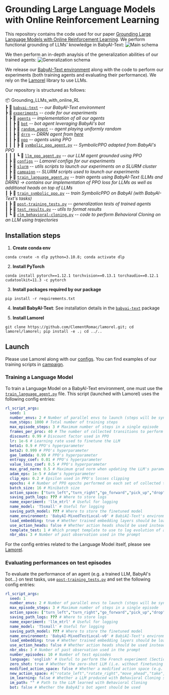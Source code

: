 # Grounding Large Language Models with Online Reinforcement Learning

This repository contains the code used for our paper [Grounding Large Language Models with Online Reinforcement Learning](https://arxiv.org/abs/2302.02662).
We perform functional grounding of LLMs' knowledge in BabyAI-Text: 
![Main schema](docs/images/main_schema.png)

We then perform an in-depth anaylsis of the generalization abilities of our trained agents:
![Generalization schema](docs/images/generalization_tests.png)

We release our [BabyAI-Text environment](babyai-text) along with the code to perform our experiments (both training agents and evaluating their performance).
We rely on the [Lamorel](https://github.com/flowersteam/lamorel) library to use LLMs.

Our repository is structured as follows:

📦 Grounding_LLMs_with_online_RL  
┣ 📂 [`babyai-text`](babyai-text) -- *our BabyAI-Text environment*       
┣ 📂 [`experiments`](experiments) -- *code for our experiments*    
┃ ┣ 📂 [`agents`](experiments/agents) -- *implementation of all our agents*  
┃ ┃ ┣ 📂 [`bot`](experiments/agents/bot)  -- *bot agent leveraging BabyAI's bot*  
┃ ┃ ┣ 📂 [`random_agent`](experiments/agents/random_agent)  -- *agent playing uniformly random*  
┃ ┃ ┣ 📂 [`drrn`](experiments/agents/drrn)  -- *DRRN agent from [here](https://github.com/microsoft/tdqn)*  
┃ ┃ ┣ 📂 [`ppo`](experiments/agents/ppo)  -- *agents using PPO*  
┃ ┃ ┃ ┣ 📜 [`symbolic_ppo_agent.py`](experiments/agents/ppo/symbolic_ppo_agent.py)  -- *SymbolicPPO adapted from BabyAI's PPO*  
┃ ┃ ┃ ┗ 📜 [`llm_ppo_agent.py`](experiments/agents/ppo/llm_ppo_agent.py)  -- *our LLM agent grounded using PPO*  
┃ ┣ 📂 [`configs`](experiments/configs)  -- *Lamorel configs for our experiments*  
┃ ┣ 📂 [`slurm`](experiments/slurm) -- *utils scripts to launch our experiments on a SLURM cluster*  
┃ ┣ 📂 [`campaign`](experiments/campaign) -- *SLURM scripts used to launch our experiments*  
┃ ┣ 📜 [`train_language_agent.py`](experiments/train_language_agent.py) -- *train agents using BabyAI-Text (LLMs and DRRN) -> contains our implementation of PPO loss for LLMs as well as additional heads on top of LLMs*  
┃ ┣ 📜 [`train_symbolic_ppo.py`](experiments/train_symbolic_ppo.py) -- *train SymbolicPPO on BabyAI (with BabyAI-Text's tasks)*  
┃ ┣ 📜 [`post-training_tests.py`](experiments/post-training_tests.py) -- *generalization tests of trained agents*  
┃ ┣ 📜 [`test_results.py`](experiments/test_results.py) -- *utils to format results*  
┃ ┗ 📜 [`clm_behavioral-cloning.py`](experiments/clm_behavioral-cloning.py) -- *code to perform Behavioral Cloning on an LLM using trajectories*

## Installation steps
1. **Create conda env**
```
conda create -n dlp python=3.10.8; conda activate dlp
```
2. **Install PyTorch**
```
conda install pytorch==1.12.1 torchvision==0.13.1 torchaudio==0.12.1 cudatoolkit=11.3 -c pytorch
```
3. **Install packages required by our package**
```
pip install -r requirements.txt
```
4. **Install BabyAI-Text**: See installation details in the [`babyai-text`](babyai-text) package

5. **Install Lamorel**
```
git clone https://github.com/ClementRomac/lamorel.git; cd lamorel/lamorel; pip install -e .; cd ../..
```

## Launch
Please use Lamorel along with our [configs](experiments/configs).
You can find examples of our training scripts in [campaign](experiments/campaign).

### Training a Language Model
To train a Language Model on a BabyAI-Text environment, one must use the [`train_language_agent.py`](experiments/train_language_agent.py) file.
This script (launched with Lamorel) uses the following config entries:
```yaml
rl_script_args:
  seed: 1
  number_envs: 2 # Number of parallel envs to launch (steps will be synchronized, i.e. a step call will return number_envs observations)
  num_steps: 1000 # Total number of training steps
  max_episode_steps: 3 # Maximum number of steps in a single episode
  frames_per_proc: 40 # The number of collected transitions to perform a PPO update will be frames_per_proc*number_envs
  discount: 0.99 # Discount factor used in PPO
  lr: 1e-6 # Learning rate used to finetune the LLM
  beta1: 0.9 # PPO's hyperparameter
  beta2: 0.999 # PPO's hyperparameter
  gae_lambda: 0.99 # PPO's hyperparameter
  entropy_coef: 0.01 # PPO's hyperparameter
  value_loss_coef: 0.5 # PPO's hyperparameter
  max_grad_norm: 0.5 # Maximum grad norm when updating the LLM's parameters
  adam_eps: 1e-5 # Adam's hyperparameter
  clip_eps: 0.2 # Epsilon used in PPO's losses clipping
  epochs: 4 # Number of PPO epochs performed on each set of collected trajectories
  batch_size: 16 # Minibatch size
  action_space: ["turn_left","turn_right","go_forward","pick_up","drop","toggle"] # Possible actions for the agent
  saving_path_logs: ??? # Where to store logs
  name_experiment: 'llm_mtrl' # Useful for logging
  name_model: 'T5small' # Useful for logging
  saving_path_model: ??? # Where to store the finetuned model
  name_environment: 'BabyAI-MixedTestLocal-v0' # BabiAI-Text's environment 
  load_embedding: true # Whether trained embedding layers should be loaded (useful when lm_args.pretrained=False). Setting both this and use_action_heads to True (lm_args.pretrained=False) creates our NPAE agent.
  use_action_heads: false # Whether action heads should be used instead of scoring. Setting both this and use_action_heads to True (lm_args.pretrained=False) creates our NPAE agent.
  template_test: 1 # Which prompt template to use to log evolution of action's probability (Section C of our paper). Choices or [1, 2].
  nbr_obs: 3 # Number of past observation used in the prompt
```

For the config entries related to the Language Model itself, please see [Lamorel](https://github.com/flowersteam/lamorel).

### Evaluating performances on test episodes
To evaluate the performance of an agent (e.g. a trained LLM, BabyAI's bot...) on test tasks, use [`post-training_tests.py`](experiments/post-training_tests.py) and set the following config entries:
```yaml
rl_script_args:
  seed: 1
  number_envs: 2 # Number of parallel envs to launch (steps will be synchronized, i.e. a step call will return number_envs observations)
  max_episode_steps: 3 # Maximum number of steps in a single episode
  action_space: ["turn_left","turn_right","go_forward","pick_up","drop","toggle"] # Possible actions for the agent
  saving_path_logs: ??? # Where to store logs
  name_experiment: 'llm_mtrl' # Useful for logging
  name_model: 'T5small' # Useful for logging
  saving_path_model: ??? # Where to store the finetuned model
  name_environment: 'BabyAI-MixedTestLocal-v0' # BabiAI-Text's environment 
  load_embedding: true # Whether trained embedding layers should be loaded (useful when lm_args.pretrained=False). Setting both this and use_action_heads to True (lm_args.pretrained=False) creates our NPAE agent.
  use_action_heads: false # Whether action heads should be used instead of scoring. Setting both this and use_action_heads to True (lm_args.pretrained=False) creates our NPAE agent.
  nbr_obs: 3 # Number of past observation used in the prompt
  number_episodes: 10 # Number of test episodes
  language: 'english' # Useful to perform the French experiment (Section H4)
  zero_shot: true # Whether the zero-shot LLM (i.e. without finetuning should be used)
  modified_action_space: false # Whether a modified action space (e.g. different from the one seen during training) should be used
  new_action_space: #["rotate_left","rotate_right","move_ahead","take","release","switch"] # Modified action space
  im_learning: false # Whether a LLM produced with Behavioral Cloning should be used
  im_path: "" # Path to the LLM learned with Behavioral Cloning
  bot: false # Whether the BabyAI's bot agent should be used
```